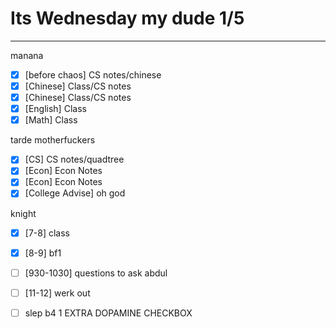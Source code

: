 # Its Wednesday my dude 1/5
---
manana
- [x] [before chaos] CS notes/chinese
- [x] [Chinese] Class/CS notes
- [x] [Chinese] Class/CS notes
- [x] [English] Class
- [x] [Math] Class

tarde motherfuckers
- [x] [CS] CS notes/quadtree
- [x] [Econ] Econ Notes
- [x] [Econ] Econ Notes
- [x] [College Advise] oh god

knight
- [x] [7-8] class
- [x] [8-9] bf1
- [ ] [930-1030] questions to ask abdul
- [ ] [11-12] werk out 
- [ ] slep b4 1 EXTRA DOPAMINE CHECKBOX



